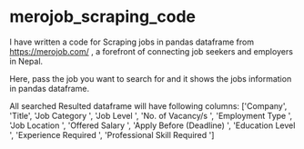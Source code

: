 # merojob_scraping_code
I have written a code for Scraping jobs in pandas dataframe from https://merojob.com/ , a forefront of connecting job seekers and employers in Nepal.

Here, pass the job you want to search for and it shows the jobs information in pandas dataframe.

All searched Resulted dataframe will have following columns:
['Company', 'Title', 'Job Category ', 'Job Level ', 'No. of Vacancy/s ',
       'Employment Type ', 'Job Location ', 'Offered Salary ',
       'Apply Before (Deadline) ', 'Education Level ', 'Experience Required ',
       'Professional Skill Required ']

